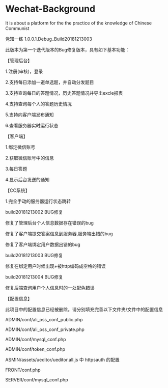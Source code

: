 # Wechat-Background
It is about a platform for the the  practice of the knowledge of Chinese Communist 

党知一练 1.0.0.1.Debug_Build20181213003


此版本为第一个迭代版本的Bug修复版本，具有如下基本功能：

【管理后台】

1.注册(审核)，登录

2.支持每日添加一道单选题，并自动分发题目

3.支持查询每日的答题情况，历史答题情况并导出excle报表

4.支持查询每个人的答题历史情况

5.支持向客户端发布通知

6.查看服务器实时运行状态

【客户端】

1.绑定微信账号

2.获取微信账号中的信息

3.每日答题

4.显示后台发送的通知

【CC系统】

1.完全手动的服务器运行状态跳转

build20181213002 BUG修复

修复了管理后台个人信息数据存在错误的bug

修复了客户端提交答案信息到服务器,服务端出错的bug

修复了客户端绑定用户数据出错的bug

build20181213003 BUG修复

修复在绑定用户时候出现+被http编码成空格的错误

build20181213004 BUG修复

修复后端查询用户个人信息时的一处配色错误

【配置信息】

此项目中的配置信息已经被删除。请分别填充完善以下文件夹/文件中的配置信息

ADMIN/conf/ali_oss_conf_public.php

ADMIN/conf/ali_oss_conf_private.php

ADMIN/conf/mysql_conf.php

ADMIN/conf/token_conf.php

ASMIN/assets/ueditor/ueditor.all.js 中 httpsauth 的配置

FRONT/conf.php

SERVER/conf/mysql_conf.php

